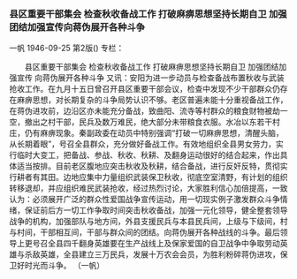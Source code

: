 ### 县区重要干部集会  检查秋收备战工作  打破麻痹思想坚持长期自卫  加强团结加强宣传向蒋伪展开各种斗争
一帆
1946-09-25
第2版()
专栏：

　　县区重要干部集会
    检查秋收备战工作
    打破麻痹思想坚持长期自卫
    加强团结加强宣传
    向蒋伪展开各种斗争
    又讯：安阳为进一步动员与检查备战布置秋收与武装抢收工作。在九月十五日曾召开县区重要干部会议，检查中发现不少干部群众仍存在麻痹思想，对长期复杂的斗争局势认识不够。老区普遍未能十分重视备战工作，在蒋伪进攻前，边沿区亦未能充分备战，致曲阳、流寺等村群众的粮食财物被劫一空，撤出之村干部，民兵及数万难民，绝大部分未带粮食衣服。水冶以东若干村庄，仍有麻痹现象。秦副政委在动员中特别强调“打破一切麻痹思想，清醒头脑，从长期着眼”，号召全县群众，充分做好备战工作。有效地组织全县男女劳力，实行临时大变工，把备战、参战、秋收、秋耕、及翻身运动很好的结合起来，作出具体适当按排。目前老区腹地应突击秋收及秋耕，结合备战，进行反奸反特，贯彻实行耕者有其田。边地应集中力量组织武装保卫秋收，彻底空室清野，有计划的组织转移退却，并应组织难民武装抢收，经过热烈讨论，大家胜利信心加倍提高，一致认为：必须展开广泛的群众性爱国战争宣传运动，用一切现实例子激发群众斗争情绪，保证前后方一切工作争取时间突击秋收备战，加强一元化领导，健全整套领导战争的机构，加强部队与地方间，外县支援民兵与本县民兵间，上级与下级间，村与村间，干部相互间，干部与群众间的团结。向蒋伪展开各种战线的斗争。最后领导上更号召全县四千翻身英雄要在生产战线上及保家爱国的自卫战争中争取劳动英雄与杀敌英雄，全县建立三万民兵，发展十万农会会员，为胜利粉碎蒋伪进攻，保卫好时光而斗争。
                                                （一帆）
